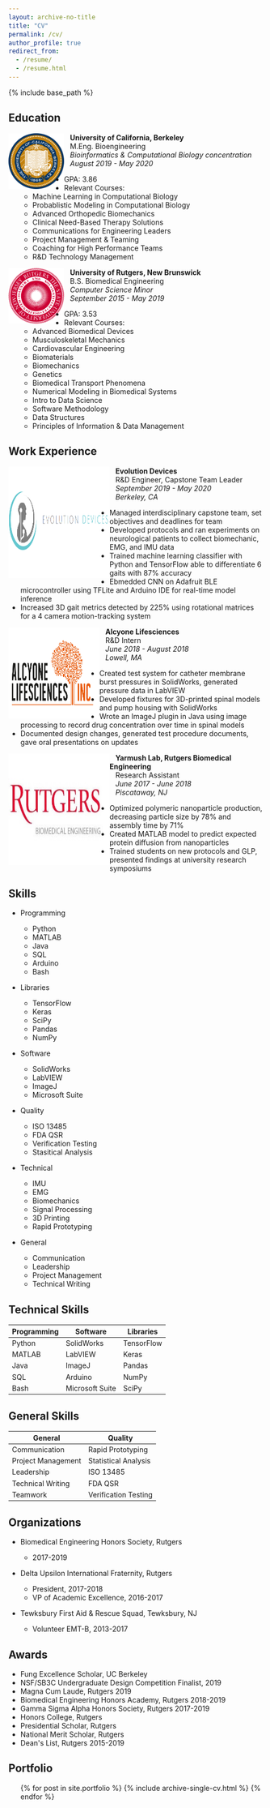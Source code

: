 ```yaml
---
layout: archive-no-title
title: "CV"
permalink: /cv/
author_profile: true
redirect_from:
  - /resume/
  - /resume.html
---
```


{% include base_path %}

Education
------

<img style="float: left;" src="/images/berkeley.png" width="110" height="110"/> &nbsp;
&nbsp;**University of California, Berkeley**<br>
&nbsp;&nbsp;&nbsp;M.Eng. Bioengineering<br>
&nbsp;&nbsp;&nbsp;*Bioinformatics & Computational Biology concentration*<br>
&nbsp;&nbsp;&nbsp;*August 2019 - May 2020*
* GPA: 3.86
* Relevant Courses: 
  * Machine Learning in Computational Biology
  * Probablistic Modeling in Computational Biology
  * Advanced Orthopedic Biomechanics
  * Clinical Need-Based Therapy Solutions
  * Communications for Engineering Leaders
  * Project Management & Teaming
  * Coaching for High Performance Teams
  * R&D Technology Management
  
<img style="float: left;" src="/images/rutgers.png" width="110" height="110"/> &nbsp;
&nbsp;**University of Rutgers, New Brunswick**<br>
&nbsp;&nbsp;&nbsp;B.S. Biomedical Engineering<br>
&nbsp;&nbsp;&nbsp;*Computer Science Minor*<br>
&nbsp;&nbsp;&nbsp;*September 2015 - May 2019*<br>
* GPA: 3.53
* Relevant Courses: 
  * Advanced Biomedical Devices
  * Musculoskeletal Mechanics
  * Cardiovascular Engineering
  * Biomaterials
  * Biomechanics
  * Genetics
  * Biomedical Transport Phenomena
  * Numerical Modeling in Biomedical Systems
  * Intro to Data Science
  * Software Methodology
  * Data Structures
  * Principles of Information & Data Management


Work Experience
-------

<img style="float: left;" src="/images/evolutiontest.png" width="200" height="220"/> &nbsp;
&nbsp;**Evolution Devices**<br>
&nbsp;&nbsp;&nbsp;R&D Engineer, Capstone Team Leader<br>
&nbsp;&nbsp;&nbsp;*September 2019 - May 2020*<br>
&nbsp;&nbsp;&nbsp;*Berkeley, CA*<br>
* Managed interdisciplinary capstone team, set objectives and deadlines for team
* Developed protocols and ran experiments on neurological patients to collect biomechanic, EMG, and IMU data
* Trained machine learning classifier with Python and TensorFlow able to differentiate 6 gaits with 87% accuracy
* Ebmedded CNN on Adafruit BLE microcontroller using TFLite and Arduino IDE for real-time model inference
* Increased 3D gait metrics detected by 225% using rotational matrices for a 4 camera motion-tracking system 

<img style="float: left;" src="/images/alcyonetest.jpg" width="180" height="180"/> &nbsp;
&nbsp;**Alcyone Lifesciences**<br>
&nbsp;&nbsp;&nbsp;R&D Intern<br>
&nbsp;&nbsp;&nbsp;*June 2018 - August 2018*<br>
&nbsp;&nbsp;&nbsp;*Lowell, MA*
* Created test system for catheter membrane burst pressures in SolidWorks, generated pressure data in LabVIEW 
* Developed fixtures for 3D-printed spinal models and pump housing with SolidWorks
* Wrote an ImageJ plugin in Java using image processing to record drug concentration over time in spinal models
* Documented design changes, generated test procedure documents, gave oral presentations on updates

<img style="float: left;" src="/images/rutgerstest.jpg" width="200" height="220"/> &nbsp;
&nbsp;**Yarmush Lab, Rutgers Biomedical Engineering**<br>
&nbsp;&nbsp;&nbsp;Research Assistant<br>
&nbsp;&nbsp;&nbsp;*June 2017 - June 2018*<br> 
&nbsp;&nbsp;&nbsp;*Piscataway, NJ* 
* Optimized polymeric nanoparticle production, decreasing particle size by 78% and assembly time by 71%
* Created MATLAB model to predict expected protein diffusion from nanoparticles
* Trained students on new protocols and GLP, presented findings at university research symposiums


Skills
------
* Programming
  * Python
  * MATLAB
  * Java
  * SQL
  * Arduino
  * Bash

* Libraries
  * TensorFlow
  * Keras
  * SciPy
  * Pandas
  * NumPy

* Software
  * SolidWorks
  * LabVIEW
  * ImageJ
  * Microsoft Suite

* Quality
  * ISO 13485
  * FDA QSR
  * Verification Testing
  * Stasitical Analysis

* Technical
  * IMU
  * EMG
  * Biomechanics
  * Signal Processing
  * 3D Printing
  * Rapid Prototyping

* General
  * Communication
  * Leadership
  * Project Management
  * Technical Writing


Technical Skills 
------

Programming | Software | Libraries 
----------- | -------- | ---------  
Python | SolidWorks | TensorFlow
MATLAB | LabVIEW | Keras
Java | ImageJ | Pandas
SQL | Arduino | NumPy
Bash | Microsoft Suite | SciPy


General Skills
------

General | Quality 
------- | -------
Communication | Rapid Prototyping
Project Management | Statistical Analysis 
Leadership | ISO 13485
Technical Writing | FDA QSR
Teamwork | Verification Testing


Organizations
------
* Biomedical Engineering Honors Society, Rutgers
  * 2017-2019

* Delta Upsilon International Fraternity, Rutgers
  * President, 2017-2018
  * VP of Academic Excellence, 2016-2017

* Tewksbury First Aid & Rescue Squad, Tewksbury, NJ
  * Volunteer EMT-B, 2013-2017


Awards
------
* Fung Excellence Scholar, UC Berkeley
* NSF/SB3C Undergraduate Design Competition Finalist, 2019
* Magna Cum Laude, Rutgers 2019
* Biomedical Engineering Honors Academy, Rutgers 2018-2019
* Gamma Sigma Alpha Honors Society, Rutgers 2017-2019
* Honors College, Rutgers
* Presidential Scholar, Rutgers
* National Merit Scholar, Rutgers 
* Dean's List, Rutgers 2015-2019


Portfolio
------
  <ul>{% for post in site.portfolio %}
    {% include archive-single-cv.html %}
  {% endfor %}</ul>

  